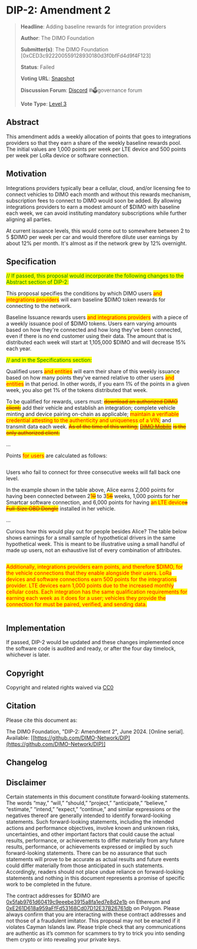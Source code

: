 # DIP-2: Amendment 2

> **Headline**: Adding baseline rewards for integration providers
>
> **Author**: The DIMO Foundation
>
> **Submitter(s)**: The DIMO Foundation \[0xCED3c922200559128930180d3f0bfFd4d9f4F123]
>
> **Status**: Failed
>
> **Voting URL**: [Snapshot](https://snapshot.org/#/dimo.eth/proposal/0x55391ec05a9d5db152f945110008217fa7f7c0ad3af37a3fb6de333e3c9b2c7f)
>
> **Discussion Forum**: [Discord](https://chat.dimo.zone) #🗳️governance forum
>
> **Vote Type**: [Level 3](https://docs.dimo.zone/governance/dip1#voting-protocol)

## Abstract

This amendment adds a weekly allocation of points that goes to integrations providers so that they earn a share of the weekly baseline rewards pool. The initial values are 1,000 points per week per LTE device and 500 points per week per LoRa device or software connection.&#x20;

## Motivation

Integrations providers typically bear a cellular, cloud, and/or licensing fee to connect vehicles to DIMO each month and without this rewards mechanism, subscription fees to connect to DIMO would soon be added.  By allowing integrations providers to earn a modest amount of $DIMO with baseline each week, we can avoid instituting mandatory subscriptions while further aligning all parties.

At current issuance levels, this would come out to somewhere between 2 to 5 $DIMO per week per car and would therefore dilute user earnings by about 12% per month. It's almost as if the network grew by 12% overnight.

## Specification

<mark style="color:green;">// If passed, this proposal would incorporate the following changes to the Abstract section of DIP-2:</mark>

This proposal specifies the conditions by which DIMO users <mark style="color:red;">and integrations providers</mark> will earn baseline $DIMO token rewards for connecting to the network.

Baseline Issuance rewards users <mark style="color:red;">and integrations providers</mark> with a piece of a weekly issuance pool of $DIMO tokens. Users earn varying amounts based on how they're connected and how long they've been connected, even if there is no end customer using their data. The amount that is distributed each week will start at 1,105,000 $DIMO and will decrease 15% each year.



<mark style="color:green;">// and in the Specifications section:</mark>

Qualified users <mark style="color:red;">and entities</mark> will earn their share of this weekly issuance based on how many points they've earned relative to other users <mark style="color:red;">and entities</mark> in that period. In other words, if you earn 1% of the points in a given week, you also get 1% of the tokens distributed that week.

To be qualified for rewards, users must: ~~<mark style="color:red;">download an authorized DIMO client;</mark>~~ add their vehicle and establish an integration; complete vehicle minting and device pairing on-chain as applicable; <mark style="color:red;">maintain a verifiable credential attesting to the authenticity and uniqueness of a VIN;</mark> and transmit data each week. ~~<mark style="color:red;">As of the time of this writing,</mark>~~ [~~<mark style="color:red;">DIMO Mobile</mark>~~](http://onelink.to/dimo) ~~<mark style="color:red;">is the only authorized client.</mark>~~

...

Points <mark style="color:red;">for users</mark> are calculated as follows:

<figure><img src="../.gitbook/assets/Screenshot 2024-06-12 at 7.12.11 AM.png" alt=""><figcaption></figcaption></figure>

Users who fail to connect for three consecutive weeks will fall back one level.

In the example shown in the table above, Alice earns 2,000 points for having been connected between 2<mark style="color:red;">1</mark>~~<mark style="color:red;">0</mark>~~ to 3<mark style="color:red;">5</mark>~~<mark style="color:red;">6</mark>~~ weeks, 1,000 points for her Smartcar software connection, and 6,000 points for having <mark style="color:red;">an LTE device</mark>~~<mark style="color:red;">a Full-Size OBD Dongle</mark>~~ installed in her vehicle.

...

Curious how this would play out for people besides Alice? The table below shows earnings for a small sample of hypothetical drivers in the same hypothetical week. This is meant to be illustrative using a small handful of made up users, not an exhaustive list of every combination of attributes.

<figure><img src="../.gitbook/assets/Screenshot 2024-06-12 at 7.11.11 AM (1).png" alt=""><figcaption></figcaption></figure>

<mark style="color:red;">Additionally, integrations providers earn points, and therefore $DIMO, for the vehicle connections that they enable alongside their users. LoRa devices and software connections earn 500 points for the integrations provider. LTE devices earn 1,000 points due to the increased monthly cellular costs. Each integration has the same qualification requirements for earning each week as it does for a user; vehicles they provide the connection for must be paired, verified, and sending data.</mark>

<figure><img src="../.gitbook/assets/Screenshot 2024-06-12 at 8.16.27 AM.png" alt=""><figcaption></figcaption></figure>

## Implementation

If passed, DIP-2 would be updated and these changes implemented once the software code is audited and ready, or after the four day timelock, whichever is later.

## **Copyright**

Copyright and related rights waived via [CC0](https://creativecommons.org/publicdomain/zero/1.0)

## Citation

Please cite this document as:

The DIMO Foundation, "DIP-2: Amendment 2", June 2024. \[Online serial]. Available: \[[https://github.com/DIMO-Network/DIP](https://github.com/DIMO-Network/DIP)]

## Changelog



## Disclaimer <a href="#disclaimer" id="disclaimer"></a>

Certain statements in this document constitute forward-looking statements. The words “may,” “will,” “should,” “project,” “anticipate,” “believe,” “estimate,” “intend,” “expect,” “continue,” and similar expressions or the negatives thereof are generally intended to identify forward-looking statements. Such forward-looking statements, including the intended actions and performance objectives, involve known and unknown risks, uncertainties, and other important factors that could cause the actual results, performance, or achievements to differ materially from any future results, performance, or achievements expressed or implied by such forward-looking statements. There can be no assurance that such statements will prove to be accurate as actual results and future events could differ materially from those anticipated in such statements. Accordingly, readers should not place undue reliance on forward-looking statements and nothing in this document represents a promise of specific work to be completed in the future.&#x20;

The contract addresses for $DIMO are [0x5fab9761d60419c9eeebe3915a8fa1ed7e8d2e1b](https://etherscan.io/token/0x5fab9761d60419c9eeebe3915a8fa1ed7e8d2e1b) on Ethereum and [0xE261D618a959aFfFd53168Cd07D12E37B26761db](https://polygonscan.com/token/0xE261D618a959aFfFd53168Cd07D12E37B26761db) on Polygon. Please always confirm that you are interacting with these contract addresses and not those of a fraudulent imitator. This proposal may not be enacted if it violates Cayman Islands law. Please triple check that any communications are authentic as it’s common for scammers to try to trick you into sending them crypto or into revealing your private keys.
